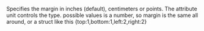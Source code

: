 Specifies the margin in inches (default), centimeters or points. The attribute unit controls the type.
possible values is a number, so margin is the same all around, or a struct like this {top:1,bottom:1,left:2,right:2}
